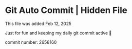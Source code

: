 # Git Auto Commit | Hidden File

This file was added Feb 12, 2025

Just for fun and keeping my daily git commit active 🤪

commit number: 2658160
